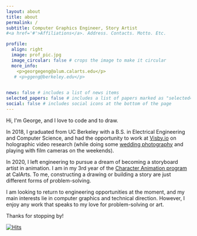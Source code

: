 ```yaml
---
layout: about
title: about
permalink: /
subtitle: Computer Graphics Engineer, Story Artist
#<a href='#'>Affiliations</a>. Address. Contacts. Motto. Etc.

profile:
  align: right
  image: prof_pic.jpg
  image_circular: false # crops the image to make it circular
  more_info:
    <p>georgegeng@alum.calarts.edu</p>
   # <p>ggeng@berkeley.edu</p>
  

news: false # includes a list of news items
selected_papers: false # includes a list of papers marked as "selected={true}"
social: false # includes social icons at the bottom of the page
---
```

Hi, I'm George, and I love to code and to draw.

In 2018, I graduated from UC Berkeley with a B.S. in Electrical Engineering and Computer Science, and had the opportunity to work at [Visby.io](https://x.com/visby_io) on holographic video research (while doing some [wedding photography](https://www.instagram.com/p/B7xLsOmDNqu/?img_index=1) and playing with film cameras on the weekends).

In 2020, I left engineering to pursue a dream of becoming a storyboard artist in animation. I am in my 3rd year of the [Character Animation program](https://calarts.edu/academics/programs-and-degrees/bfa-character-animation) at CalArts. To me, constructing a drawing or building a story are just different forms of problem-solving.

I am looking to return to engineering opportunities at the moment, and my main interests lie in computer graphics and technical direction. However, I enjoy any work that speaks to my love for problem-solving or art.

Thanks for stopping by!

<!-- Write your biography here. Tell the world about yourself. Link to your favorite [subreddit](http://reddit.com). You can put a picture in, too. The code is already in, just name your picture `prof_pic.jpg` and put it in the `img/` folder.

Put your address / P.O. box / other info right below your picture. You can also disable any of these elements by editing `profile` property of the YAML header of your `_pages/about.md`. Edit `_bibliography/papers.bib` and Jekyll will render your [publications page](/al-folio/publications/) automatically.

Link to your social media connections, too. This theme is set up to use [Font Awesome icons](https://fontawesome.com/) and [Academicons](https://jpswalsh.github.io/academicons/), like the ones below. Add your Facebook, Twitter, LinkedIn, Google Scholar, or just disable all of them. -->

[![Hits](https://hits.seeyoufarm.com/api/count/incr/badge.svg?url=https%3A%2F%2Fjorjboi.github.io&count_bg=%2379C83D&title_bg=%23555555&icon=&icon_color=%23E7E7E7&title=hits&edge_flat=false)](https://hits.seeyoufarm.com)
